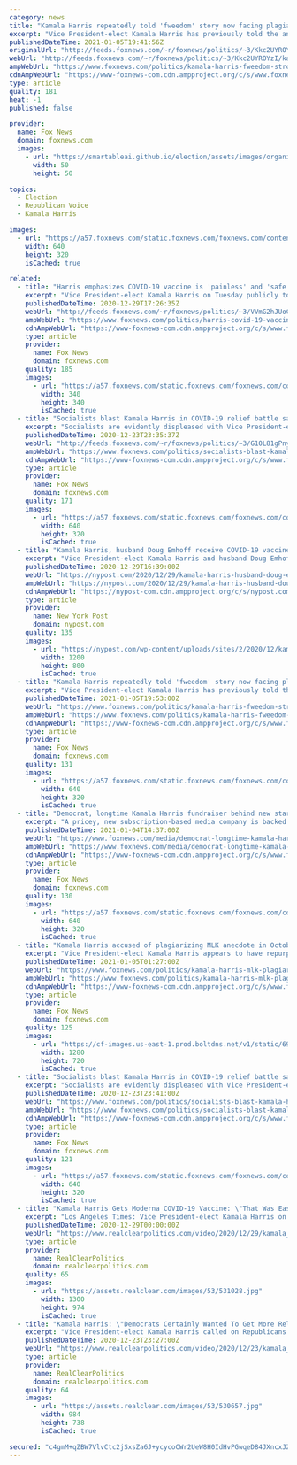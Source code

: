 ```yaml
---
category: news
title: "Kamala Harris repeatedly told 'fweedom' story now facing plagiarism accusations"
excerpt: "Vice President-elect Kamala Harris has previously told the anecdote about her younger self crying out for \"Fweedom!\" — which has sparked accusations of plagiarism — in her books."
publishedDateTime: 2021-01-05T19:41:56Z
originalUrl: "http://feeds.foxnews.com/~r/foxnews/politics/~3/Kkc2UYROYzI/kamala-harris-fweedom-stroller-story-plagiarism-mlk"
webUrl: "http://feeds.foxnews.com/~r/foxnews/politics/~3/Kkc2UYROYzI/kamala-harris-fweedom-stroller-story-plagiarism-mlk"
ampWebUrl: "https://www.foxnews.com/politics/kamala-harris-fweedom-stroller-story-plagiarism-mlk.amp"
cdnAmpWebUrl: "https://www-foxnews-com.cdn.ampproject.org/c/s/www.foxnews.com/politics/kamala-harris-fweedom-stroller-story-plagiarism-mlk.amp"
type: article
quality: 181
heat: -1
published: false

provider:
  name: Fox News
  domain: foxnews.com
  images:
    - url: "https://smartableai.github.io/election/assets/images/organizations/foxnews.com-50x50.jpg"
      width: 50
      height: 50

topics:
  - Election
  - Republican Voice
  - Kamala Harris

images:
  - url: "https://a57.foxnews.com/static.foxnews.com/foxnews.com/content/uploads/2020/12/640/320/c5ded738-AP20358720594343.jpg?ve=1&tl=1"
    width: 640
    height: 320
    isCached: true

related:
  - title: "Harris emphasizes COVID-19 vaccine is 'painless' and 'safe'"
    excerpt: "Vice President-elect Kamala Harris on Tuesday publicly took the recently approved coronavirus vaccine."
    publishedDateTime: 2020-12-29T17:26:35Z
    webUrl: "http://feeds.foxnews.com/~r/foxnews/politics/~3/VVmG2hJUoCg/harris-covid-19-vaccine-painless-safe"
    ampWebUrl: "https://www.foxnews.com/politics/harris-covid-19-vaccine-painless-safe.amp"
    cdnAmpWebUrl: "https://www-foxnews-com.cdn.ampproject.org/c/s/www.foxnews.com/politics/harris-covid-19-vaccine-painless-safe.amp"
    type: article
    provider:
      name: Fox News
      domain: foxnews.com
    quality: 185
    images:
      - url: "https://a57.foxnews.com/static.foxnews.com/foxnews.com/content/uploads/2019/03/340/340/PaulSteinhauser.jpg?ve=1&tl=1"
        width: 340
        height: 340
        isCached: true
  - title: "Socialists blast Kamala Harris in COVID-19 relief battle saying she has been 'nowhere to be found'"
    excerpt: "Socialists are evidently displeased with Vice President-elect Kamala Harris’ curious silence on much-needed economic relief to Americans during the pandemic."
    publishedDateTime: 2020-12-23T23:35:37Z
    webUrl: "http://feeds.foxnews.com/~r/foxnews/politics/~3/G10L81gPnyo/socialists-blast-kamala-harris-as-nowhere-to-be-found-in-coronavirus-relief-fight"
    ampWebUrl: "https://www.foxnews.com/politics/socialists-blast-kamala-harris-as-nowhere-to-be-found-in-coronavirus-relief-fight.amp"
    cdnAmpWebUrl: "https://www-foxnews-com.cdn.ampproject.org/c/s/www.foxnews.com/politics/socialists-blast-kamala-harris-as-nowhere-to-be-found-in-coronavirus-relief-fight.amp"
    type: article
    provider:
      name: Fox News
      domain: foxnews.com
    quality: 171
    images:
      - url: "https://a57.foxnews.com/static.foxnews.com/foxnews.com/content/uploads/2020/12/640/320/AP20358720594343.jpg?ve=1&tl=1"
        width: 640
        height: 320
        isCached: true
  - title: "Kamala Harris, husband Doug Emhoff receive COVID-19 vaccine"
    excerpt: "Vice President-elect Kamala Harris and husband Doug Emhoff both received their first coronavirus vaccine shot on Tuesday in another public vaccination designed to ease concerns about the wonder"
    publishedDateTime: 2020-12-29T16:39:00Z
    webUrl: "https://nypost.com/2020/12/29/kamala-harris-husband-doug-emhoff-receive-covid-19-vaccine/"
    ampWebUrl: "https://nypost.com/2020/12/29/kamala-harris-husband-doug-emhoff-receive-covid-19-vaccine/amp/"
    cdnAmpWebUrl: "https://nypost-com.cdn.ampproject.org/c/s/nypost.com/2020/12/29/kamala-harris-husband-doug-emhoff-receive-covid-19-vaccine/amp/"
    type: article
    provider:
      name: New York Post
      domain: nypost.com
    quality: 135
    images:
      - url: "https://nypost.com/wp-content/uploads/sites/2/2020/12/kamala-harris-husband-covid-vaccine.jpg?quality=90&strip=all&w=1200"
        width: 1200
        height: 800
        isCached: true
  - title: "Kamala Harris repeatedly told 'fweedom' story now facing plagiarism accusations"
    excerpt: "Vice President-elect Kamala Harris has previously told the anecdote about her younger self crying out for \"Fweedom!\" — which has sparked accusations of plagiarism — in her books."
    publishedDateTime: 2021-01-05T19:53:00Z
    webUrl: "https://www.foxnews.com/politics/kamala-harris-fweedom-stroller-story-plagiarism-mlk"
    ampWebUrl: "https://www.foxnews.com/politics/kamala-harris-fweedom-stroller-story-plagiarism-mlk.amp"
    cdnAmpWebUrl: "https://www-foxnews-com.cdn.ampproject.org/c/s/www.foxnews.com/politics/kamala-harris-fweedom-stroller-story-plagiarism-mlk.amp"
    type: article
    provider:
      name: Fox News
      domain: foxnews.com
    quality: 131
    images:
      - url: "https://a57.foxnews.com/static.foxnews.com/foxnews.com/content/uploads/2020/12/640/320/c5ded738-AP20358720594343.jpg?ve=1&tl=1"
        width: 640
        height: 320
        isCached: true
  - title: "Democrat, longtime Kamala Harris fundraiser behind new startup media organization"
    excerpt: "A pricey, new subscription-based media company is backed by a prominent Democrat who has been a “longtime fundraiser” for Vice President-elect Kamala Harris, according to New York Times media columnist Ben Smith."
    publishedDateTime: 2021-01-04T14:37:00Z
    webUrl: "https://www.foxnews.com/media/democrat-longtime-kamala-harris-fundraiser-media-organization"
    ampWebUrl: "https://www.foxnews.com/media/democrat-longtime-kamala-harris-fundraiser-media-organization.amp"
    cdnAmpWebUrl: "https://www-foxnews-com.cdn.ampproject.org/c/s/www.foxnews.com/media/democrat-longtime-kamala-harris-fundraiser-media-organization.amp"
    type: article
    provider:
      name: Fox News
      domain: foxnews.com
    quality: 130
    images:
      - url: "https://a57.foxnews.com/static.foxnews.com/foxnews.com/content/uploads/2021/01/640/320/AP21003861725914.jpg?ve=1&tl=1"
        width: 640
        height: 320
        isCached: true
  - title: "Kamala Harris accused of plagiarizing MLK anecdote in October interview with Elle magazine"
    excerpt: "Vice President-elect Kamala Harris appears to have repurposed an anecdote told by civil rights icon Martin Luther King Jr. in an interview with Elle Magazine that was published in October, at the height of the 2020 presidential election campaign."
    publishedDateTime: 2021-01-05T01:27:00Z
    webUrl: "https://www.foxnews.com/politics/kamala-harris-mlk-plagiarism"
    ampWebUrl: "https://www.foxnews.com/politics/kamala-harris-mlk-plagiarism.amp"
    cdnAmpWebUrl: "https://www-foxnews-com.cdn.ampproject.org/c/s/www.foxnews.com/politics/kamala-harris-mlk-plagiarism.amp"
    type: article
    provider:
      name: Fox News
      domain: foxnews.com
    quality: 125
    images:
      - url: "https://cf-images.us-east-1.prod.boltdns.net/v1/static/694940094001/740928e4-8afe-4600-b734-c8316a13683a/8baa9bb1-9877-471f-9823-992340eebdf4/1280x720/match/image.jpg"
        width: 1280
        height: 720
        isCached: true
  - title: "Socialists blast Kamala Harris in COVID-19 relief battle saying she has been 'nowhere to be found'"
    excerpt: "Socialists are evidently displeased with Vice President-elect Kamala Harris’ curious silence on much-needed economic relief to Americans during the pandemic."
    publishedDateTime: 2020-12-23T23:41:00Z
    webUrl: "https://www.foxnews.com/politics/socialists-blast-kamala-harris-as-nowhere-to-be-found-in-coronavirus-relief-fight"
    ampWebUrl: "https://www.foxnews.com/politics/socialists-blast-kamala-harris-as-nowhere-to-be-found-in-coronavirus-relief-fight.amp"
    cdnAmpWebUrl: "https://www-foxnews-com.cdn.ampproject.org/c/s/www.foxnews.com/politics/socialists-blast-kamala-harris-as-nowhere-to-be-found-in-coronavirus-relief-fight.amp"
    type: article
    provider:
      name: Fox News
      domain: foxnews.com
    quality: 121
    images:
      - url: "https://a57.foxnews.com/static.foxnews.com/foxnews.com/content/uploads/2020/12/640/320/AP20358720594343.jpg?ve=1&tl=1"
        width: 640
        height: 320
        isCached: true
  - title: "Kamala Harris Gets Moderna COVID-19 Vaccine: \"That Was Easy\""
    excerpt: "Los Angeles Times: Vice President-elect Kamala Harris on Tuesday received her first dose of the Moderna COVID -19 vaccine in front of the media as part of a growing effort to convince the American public the inoculations are safe."
    publishedDateTime: 2020-12-29T00:00:00Z
    webUrl: "https://www.realclearpolitics.com/video/2020/12/29/kamala_harris_gets_moderna_covid-19_vaccine_that_was_easy.html"
    type: article
    provider:
      name: RealClearPolitics
      domain: realclearpolitics.com
    quality: 65
    images:
      - url: "https://assets.realclear.com/images/53/531028.jpg"
        width: 1300
        height: 974
        isCached: true
  - title: "Kamala Harris: \"Democrats Certainly Wanted To Get More Relief Than $600\""
    excerpt: "Vice President-elect Kamala Harris called on Republicans to support President Donald Trump's proposal for $2,000 stimulus checks at a Toys For Toys event on Wednesday. \"I think that we definitely need to get relief,"
    publishedDateTime: 2020-12-23T23:27:00Z
    webUrl: "https://www.realclearpolitics.com/video/2020/12/23/kamala_harris_democrats_certainly_wanted_to_get_more_relief_than_600.html"
    type: article
    provider:
      name: RealClearPolitics
      domain: realclearpolitics.com
    quality: 64
    images:
      - url: "https://assets.realclear.com/images/53/530657.jpg"
        width: 984
        height: 738
        isCached: true

secured: "c4gmM+qZBW7VlvCtc2jSxsZa6J+ycycoCWr2UeW8H0IdHvPGwqeD84JXncxJZ5KAGaz84BRh9G0zZtOwdTYpdgFnOGg4VYymWCyaPgUespxEA5mIeUng+B9x9+HPK2fnt+kRwWzXzL0UNv0yAhS+E3TR8L3wrCqpJWMoPYM1PburbYPiKP+tgEm/47gtsaq20hqFfkEVKxzV32JCktXF5qFXT2uN3m7wZfxsNpT16gSZm+zsniJvS2bHQK48SfQF50IM4qHRlqQAO6F7aFPId4vZDxsvTPHMKhMbMscTXLKOzZSYabq1icrg+uNl6oFi5w+Nh1mn9tOzXTyRzBc9lv+BDwoBSV5MyJVMQXbWjF4=;8xTwnHyT/h3XPtKjb+jkDA=="
---
```


